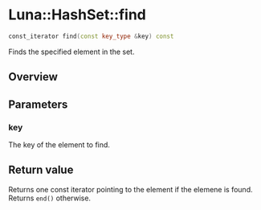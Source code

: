 # Luna::HashSet::find

```c++
const_iterator find(const key_type &key) const
```

Finds the specified element in the set. 

## Overview


## Parameters
### key
The key of the element to find. 

## Return value
Returns one const iterator pointing to the element if the elemene is found. Returns `end()` otherwise. 

